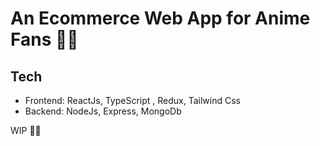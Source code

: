 # An Ecommerce Web App for Anime Fans 🚀🚀

## Tech
* Frontend: ReactJs, TypeScript , Redux, Tailwind Css
* Backend: NodeJs, Express, MongoDb

WIP 🚧🚧


